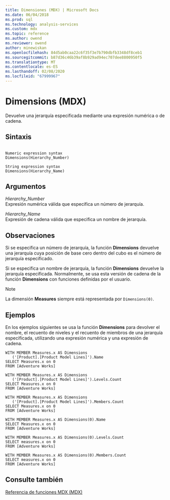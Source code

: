 ```yaml
---
title: Dimensiones (MDX) | Microsoft Docs
ms.date: 06/04/2018
ms.prod: sql
ms.technology: analysis-services
ms.custom: mdx
ms.topic: reference
ms.author: owend
ms.reviewer: owend
author: minewiskan
ms.openlocfilehash: 84d5ab0caa22c6f35f3e7b790dbfb3348df8ceb1
ms.sourcegitcommit: b87d36c46b39af8b929ad94ec707dee8800950f5
ms.translationtype: MT
ms.contentlocale: es-ES
ms.lasthandoff: 02/08/2020
ms.locfileid: "67999967"
---
```

# <a name="dimensions-mdx"></a>Dimensions (MDX)


  Devuelve una jerarquía especificada mediante una expresión numérica o de cadena.  
  
## <a name="syntax"></a>Sintaxis  
  
```  
  
Numeric expression syntax  
Dimensions(Hierarchy_Number)  
  
String expression syntax  
Dimensions(Hierarchy_Name)  
```  
  
## <a name="arguments"></a>Argumentos  
 *Hierarchy_Number*  
 Expresión numérica válida que especifica un número de jerarquía.  
  
 *Hierarchy_Name*  
 Expresión de cadena válida que especifica un nombre de jerarquía.  
  
## <a name="remarks"></a>Observaciones  
 Si se especifica un número de jerarquía, la función **Dimensions** devuelve una jerarquía cuya posición de base cero dentro del cubo es el número de jerarquía especificado.  
  
 Si se especifica un nombre de jerarquía, la función **Dimensions** devuelve la jerarquía especificada. Normalmente, se usa esta versión de cadena de la función **Dimensions** con funciones definidas por el usuario.  
  
> [!NOTE]  
>  La dimensión **Measures** siempre está representada por `Dimensions(0)`.  
  
## <a name="examples"></a>Ejemplos  
 En los ejemplos siguientes se usa la función **Dimensions** para devolver el nombre, el recuento de niveles y el recuento de miembros de una jerarquía especificada, utilizando una expresión numérica y una expresión de cadena.  
  
```  
WITH MEMBER Measures.x AS Dimensions  
   ('[Product].[Product Model Lines]').Name  
SELECT Measures.x on 0  
FROM [Adventure Works]  
  
WITH MEMBER Measures.x AS Dimensions  
   ('[Product].[Product Model Lines]').Levels.Count  
SELECT Measures.x on 0  
FROM [Adventure Works]  
  
WITH MEMBER Measures.x AS Dimensions  
   ('[Product].[Product Model Lines]').Members.Count  
SELECT Measures.x on 0  
FROM [Adventure Works]  
  
WITH MEMBER Measures.x AS Dimensions(0).Name  
SELECT Measures.x on 0  
FROM [Adventure Works]  
  
WITH MEMBER Measures.x AS Dimensions(0).Levels.Count  
SELECT measures.x on 0  
FROM [Adventure Works]  
  
WITH MEMBER Measures.x AS Dimensions(0).Members.Count  
SELECT measures.x on 0  
FROM [Adventure Works]  
```  
  
## <a name="see-also"></a>Consulte también  
 [Referencia de funciones MDX &#40;MDX&#41;](../mdx/mdx-function-reference-mdx.md)  
  
  
